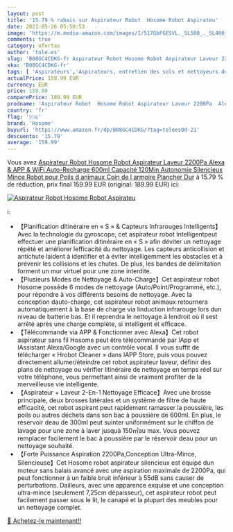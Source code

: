 ```yaml
---
layout: post
title: '15.79 % rabais sur Aspirateur Robot  Hosome Robot Aspirateu'
date: 2021-05-26 05:50:53
image: 'https://m.media-amazon.com/images/I/517GbFGE5VL._SL500_._SL400_.jpg'
comments: true
category: ofertas
author: 'tole.es'
slug: 'B08GC4CDKG-fr Aspirateur Robot Hosome Robot Aspirateur Laveur 2200Pa...'
sku: 'B08GC4CDKG-fr'
tags: [ 'Aspirateurs','Aspirateurs, entretien des sols et nettoyeurs de vitres','Cuisine et Maison','Robots aspirateurs','hosome', ]
actualPrice: 159.99 EUR
currency: EUR
price: 159.99
comparePrice: 189.99 EUR
prodname: 'Aspirateur Robot  Hosome Robot Aspirateur Laveur 2200Pa  Alexa & APP & WiFi Auto-Recharge  600ml Capacité 120Min Autonomie Silencieux Mince Robot pour Poils d animaux Coin de l armoire Plancher Dur'
country: 'fr'
flag: '🇫🇷'
brand: 'Hosome'
buyurl: 'https://www.amazon.fr/dp/B08GC4CDKG/?tag=tolees0d-21'
descuento: '15.79'
average: '159.99'
---
```


Vous avez [Aspirateur Robot  Hosome Robot Aspirateur Laveur 2200Pa  Alexa & APP & WiFi Auto-Recharge  600ml Capacité 120Min Autonomie Silencieux Mince Robot pour Poils d animaux Coin de l armoire Plancher Dur](https://www.amazon.fr/dp/B08GC4CDKG/?tag=tolees0d-21)  à  15.79 % de réduction, prix final  159.99 EUR (original: 189.99 EUR) ici:

[![Aspirateur Robot  Hosome Robot Aspirateu](https://m.media-amazon.com/images/I/517GbFGE5VL._SL500_._SL400_.jpg)](https://www.amazon.fr/dp/B08GC4CDKG/?tag=tolees0d-21)

ℹ️:

- 【Planification dItinéraire en « S » & Capteurs Infrarouges Intelligents】Avec la technologie du gyroscope, cet aspirateur robot Intelligentpeut effectuer une planification ditinéraire en « S » afin déviter un nettoyage répété et améliorer lefficacité du nettoyage. Les capteurs anticollision et antichute laident à identifier et à éviter intelligemment les obstacles et à prévenir les collisions et les chutes. De plus, les bandes de délimitation forment un mur virtuel pour une zone interdite.
- 【Plusieurs Modes de Nettoyage & Auto-Charge】Cet aspirateur robot Hosome possède 6 modes de nettoyage (Auto/Point/Programmé, etc.), pour répondre à vos différents besoins de nettoyage. Avec la conception dauto-charge, cet aspirateur robot animaux retournera automatiquement à la base de charge via linduction infrarouge lors dun niveau de batterie bas. Et il reprendra le nettoyage à lendroit où il sest arrêté après une charge complète, si intelligent et efficace.
- 【Télécommande via APP & Fonctionner avec Alexa】Cet robot aspirateur sans fil Hosome peut être télécommandé par lApp et lAssistant Alexa/Google avec un contrôle vocal. Il vous suffit de télécharger « Hrobot Cleaner » dans lAPP Store, puis vous pouvez directement allumer/éteindre cet robot aspirateur laveur, définir des plans de nettoyage ou vérifier litinéraire de nettoyage en temps réel sur votre téléphone, vous permettant ainsi de vraiment profiter de la merveilleuse vie intelligente.
- 【Aspirateur + Laveur 2-En-1 Nettoyage Efficace】Avec une brosse principale, deux brosses latérales et un système de filtre de haute efficacité, cet robot aspirant peut rapidement ramasser la poussière, les poils ou autres déchets dans son bac à poussière de 600ml. En plus, le réservoir deau de 300ml peut suinter uniformément sur le chiffon de lavage pour une zone à laver jusquà 150㎡au max. Vous pouvez remplacer facilement le bac à poussière par le réservoir deau pour un nettoyage souhaité.
- 【Forte Puissance Aspiration 2200Pa,Conception Ultra-Mince, Silencieuse】Cet Hosome robot aspirateur silencieux est équipé dun moteur sans balais avancé avec une aspiration maximale de 2200Pa, qui peut fonctionner à un faible bruit inférieur à 55dB sans causer de perturbations. Dailleurs, avec une apparence exquise et une conception ultra-mince (seulement 7,25cm dépaisseur), cet aspirateur robot peut facilement passer sous le lit, le canapé et la plupart des meubles pour un nettoyage complet.

[🛒 Achetez-le maintenant!!](https://www.amazon.fr/dp/B08GC4CDKG/?tag=tolees0d-21)
